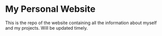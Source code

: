 # **My Personal Website**

This is the repo of the website containing all the information about myself and my projects. Will be updated timely.
